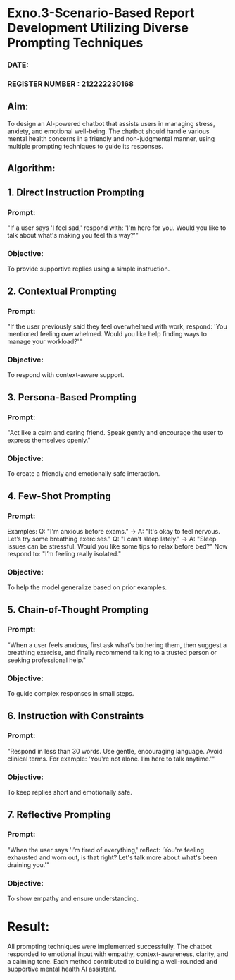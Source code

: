 # Exno.3-Scenario-Based Report Development Utilizing Diverse Prompting Techniques
### DATE:                                                                            
### REGISTER NUMBER : 212222230168
## Aim:
To design an AI-powered chatbot that assists users in managing stress, anxiety, and emotional well-being. The chatbot should handle various mental health concerns in a friendly and non-judgmental manner, using multiple prompting techniques to guide its responses.

## Algorithm:  
## 1. Direct Instruction Prompting
### Prompt:
"If a user says 'I feel sad,' respond with: 'I'm here for you. Would you like to talk about what's making you feel this way?'"
### Objective:
To provide supportive replies using a simple instruction.

## 2. Contextual Prompting
### Prompt:
"If the user previously said they feel overwhelmed with work, respond: 'You mentioned feeling overwhelmed. Would you like help finding ways to manage your workload?'"
### Objective:
To respond with context-aware support.

## 3. Persona-Based Prompting
### Prompt:
"Act like a calm and caring friend. Speak gently and encourage the user to express themselves openly."
### Objective:
To create a friendly and emotionally safe interaction.

## 4. Few-Shot Prompting
### Prompt:
Examples:
Q: "I'm anxious before exams." → A: "It's okay to feel nervous. Let’s try some breathing exercises."
Q: "I can’t sleep lately." → A: "Sleep issues can be stressful. Would you like some tips to relax before bed?"
Now respond to: "I’m feeling really isolated."
### Objective:
To help the model generalize based on prior examples.

## 5. Chain-of-Thought Prompting
### Prompt:
"When a user feels anxious, first ask what’s bothering them, then suggest a breathing exercise, and finally recommend talking to a trusted person or seeking professional help."
### Objective:
To guide complex responses in small steps.

## 6.  Instruction with Constraints
### Prompt:
"Respond in less than 30 words. Use gentle, encouraging language. Avoid clinical terms. For example: 'You're not alone. I’m here to talk anytime.'"
### Objective:
To keep replies short and emotionally safe.

## 7. Reflective Prompting
### Prompt:
"When the user says 'I’m tired of everything,' reflect: 'You're feeling exhausted and worn out, is that right? Let's talk more about what's been draining you.'"
### Objective:
To show empathy and ensure understanding.

# Result: 
All prompting techniques were implemented successfully. The chatbot responded to emotional input with empathy, context-awareness, clarity, and a calming tone. Each method contributed to building a well-rounded and supportive mental health AI assistant.
